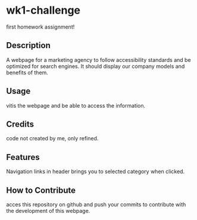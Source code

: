 # wk1-challenge
first homework assignment!

## Description

A webpage for a marketing agency to follow accessibility standards and be optimized for search engines. It should display our company models and benefits of them.


## Usage

vitis the webpage and be able to access the information.


## Credits

code not created by me, only refined.


## Features

Navigation links in header brings you to selected category when clicked.


## How to Contribute

acces this repository on github and push your commits to contribute with the development of this webpage.

